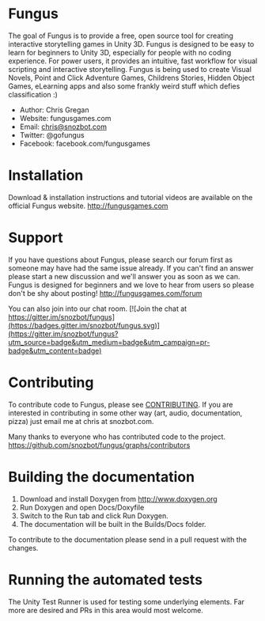 Fungus
======

The goal of Fungus is to provide a free, open source tool for creating interactive storytelling games in Unity 3D. Fungus is designed to be easy to learn for beginners to Unity 3D, especially for people with no coding experience. For power users, it provides an intuitive, fast workflow for visual scripting and interactive storytelling. Fungus is being used to create Visual Novels, Point and Click Adventure Games, Childrens Stories, Hidden Object Games, eLearning apps and also some frankly weird stuff which defies classification :)

- Author: Chris Gregan
- Website: fungusgames.com
- Email: chris@snozbot.com
- Twitter: @gofungus
- Facebook: facebook.com/fungusgames

Installation
============

Download & installation instructions and tutorial videos are available on the official Fungus website.
http://fungusgames.com

Support
=======

If you have questions about Fungus, please search our forum first as someone may have had the same issue already. If you can't find an answer please start a new discussion and we'll answer you as soon as we can. Fungus is designed for beginners and we love to hear from users so please don't be shy about posting!
http://fungusgames.com/forum

You can also join into our chat room.
[![Join the chat at https://gitter.im/snozbot/fungus](https://badges.gitter.im/snozbot/fungus.svg)](https://gitter.im/snozbot/fungus?utm_source=badge&utm_medium=badge&utm_campaign=pr-badge&utm_content=badge)

Contributing
============

To contribute code to Fungus, please see [CONTRIBUTING][contributing]. If you are interested in contributing in some other way (art, audio, documentation, pizza) just email me at chris at snozbot.com.

[contributing]: https://github.com/snozbot/fungus/blob/master/CONTRIBUTING.md

Many thanks to everyone who has contributed code to the project.
https://github.com/snozbot/fungus/graphs/contributors

Building the documentation
==========================

1. Download and install Doxygen from http://www.doxygen.org
2. Run Doxygen and open Docs/Doxyfile
3. Switch to the Run tab and click Run Doxygen.
4. The documentation will be built in the Builds/Docs folder.

To contribute to the documentation please send in a pull request with the changes.

Running the automated tests
===========================

The Unity Test Runner is used for testing some underlying elements. Far more are desired and PRs in this area would most welcome.
